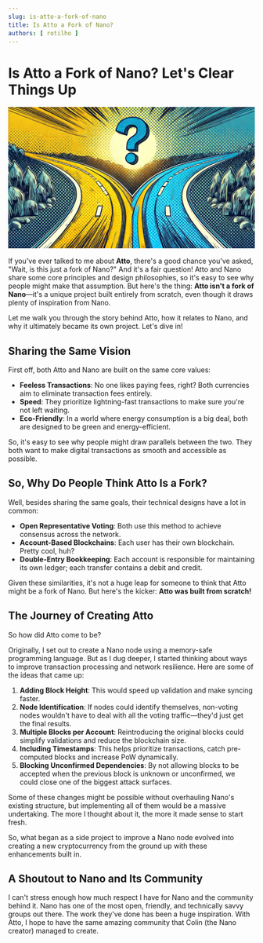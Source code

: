 ```yaml
---
slug: is-atto-a-fork-of-nano
title: Is Atto a Fork of Nano?
authors: [ rotilho ]
---
```


# Is Atto a Fork of Nano? Let's Clear Things Up

![Fork](./fork.webp)

If you've ever talked to me about **Atto**, there's a good chance you've asked, "Wait, is this just a fork of Nano?" And
it's a fair question! Atto and Nano share some core principles and design philosophies, so it's easy to see why people
might make that assumption. But here's the thing: **Atto isn't a fork of Nano**—it's a unique project built entirely
from scratch, even though it draws plenty of inspiration from Nano.

Let me walk you through the story behind Atto, how it relates to Nano, and why it ultimately became its own project.
Let's dive in!

<!-- truncate -->

## Sharing the Same Vision

First off, both Atto and Nano are built on the same core values:

- **Feeless Transactions**: No one likes paying fees, right? Both currencies aim to eliminate transaction fees entirely.
- **Speed**: They prioritize lightning-fast transactions to make sure you're not left waiting.
- **Eco-Friendly**: In a world where energy consumption is a big deal, both are designed to be green and
  energy-efficient.

So, it's easy to see why people might draw parallels between the two. They both want to make digital transactions as
smooth and accessible as possible.

## So, Why Do People Think Atto Is a Fork?

Well, besides sharing the same goals, their technical designs have a lot in common:

- **Open Representative Voting**: Both use this method to achieve consensus across the network.
- **Account-Based Blockchains**: Each user has their own blockchain. Pretty cool, huh?
- **Double-Entry Bookkeeping**: Each account is responsible for maintaining its own ledger; each transfer contains a debit and credit.

Given these similarities, it's not a huge leap for someone to think that Atto might be a fork of Nano. But here's the
kicker: **Atto was built from scratch!**

## The Journey of Creating Atto

So how did Atto come to be?

Originally, I set out to create a Nano node using a memory-safe programming language. But as I dug
deeper, I started thinking about ways to improve transaction processing and network resilience. Here are some of the
ideas that came up:

1. **Adding Block Height**: This would speed up validation and make syncing faster.
2. **Node Identification**: If nodes could identify themselves, non-voting nodes wouldn't have to deal with all the
   voting traffic—they'd just get the final results.
3. **Multiple Blocks per Account**: Reintroducing the original blocks could simplify validations and reduce the blockchain size.
4. **Including Timestamps**: This helps prioritize transactions, catch pre-computed blocks and increase PoW dynamically.
5. **Blocking Unconfirmed Dependencies**: By not allowing blocks to be accepted when the previous block is unknown or unconfirmed, we could close one of the biggest attack surfaces.

Some of these changes might be possible without overhauling Nano's existing structure, but implementing all of them
would be a massive undertaking. The more I thought about it, the more it made sense to start fresh.

So, what began as a side project to improve a Nano node evolved into creating a new cryptocurrency from the ground up with these enhancements built in.

## A Shoutout to Nano and Its Community

I can't stress enough how much respect I have for Nano and the community behind it. Nano has one of the most open, friendly, and technically savvy groups out there. The work they've done has been a huge inspiration. With Atto, I hope to have the same amazing community that Colin (the Nano creator) managed to create.